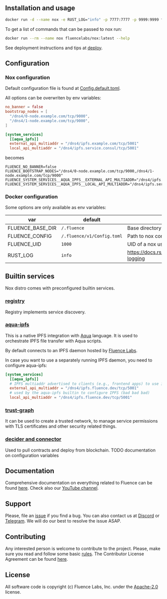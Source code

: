 ## Installation and usage

```bash
docker run -d --name nox -e RUST_LOG="info" -p 7777:7777 -p 9999:9999 fluencelabs/nox:latest --local
```

To get a list of commands that can be passed to nox run:

```bash
docker run --rm --name nox fluencelabs/nox:latest --help
```

See deployment instructions and tips at
[deploy](https://github.com/fluencelabs/nox/tree/master/deploy).

## Configuration

### Nox configuration

Default configuration file is found at
[Config.default.toml](https://github.com/fluencelabs/nox/tree/master/Config.default.toml).

All options can be overwriten by env variables:

```toml
no_banner = false
bootstrap_nodes = [
  "/dns4/0-node.example.com/tcp/9000",
  "/dns4/1-node.example.com/tcp/9000",
]

[system_services]
  [[aqua_ipfs]]
  external_api_multiaddr = "/dns4/ipfs.example.com/tcp/5001"
  local_api_multiaddr = "/dns4/ipfs.service.consul/tcp/5001"
```

becomes

```shell
FLUENCE_NO_BANNER=false
FLUENCE_BOOTSTRAP_NODES="/dns4/0-node.example.com/tcp/9000,/dns4/1-node.example.com/tcp/9000"
FLUENCE_SYSTEM_SERVICES__AQUA_IPFS__EXTERNAL_API_MULTIADDR="/dns4/ipfs.example.com/tcp/5001"
FLUENCE_SYSTEM_SERVICES__AQUA_IPFS__LOCAL_API_MULTIADDR="/dns4/ipfs.service.consul/tcp/5001"
```

### Docker configuration

Some options are only available as env variables:

| var              | default                    | description                                                    |
| ---------------- | -------------------------- | -------------------------------------------------------------- |
| FLUENCE_BASE_DIR | `/.fluence`                | Base directory for nox persistent data                         |
| FLUENCE_CONFIG   | `/.fluence/v1/Config.toml` | Path to nox config file                                        |
| FLUENCE_UID      | `1000`                     | UID of a nox user who owns persistent data                     |
| RUST_LOG         | `info`                     | https://docs.rs/env_logger/0.10.0/env_logger/#enabling-logging |

## Builtin services

Nox distro comes with preconfigured builtin services.

### [registry](https://github.com/fluencelabs/registry)

Registry implements service discovery.

### [aqua-ipfs](https://github.com/fluencelabs/aqua-ipfs)

This is a native IPFS integration with
[Aqua](https://fluence.dev/docs/aqua-book/introduction) language. It is used to
orchestrate IPFS file transfer with Aqua scripts.

By default connects to an IPFS daemon hosted by
[Fluence Labs](https://fluence.network).

In case you want to use a separately running IPFS daemon, you need to configure
aqua-ipfs:

```toml
[system_services]
  [[aqua_ipfs]]
  # IPFS multiaddr advertised to clients (e.g., frontend apps) to use in uploading files (ipfs.put), managing pins (ipfs.pin) etc
  external_api_multiaddr = "/dns4/ipfs.fluence.dev/tcp/5001"
  # used by the aqua-ipfs builtin to configure IPFS (bad bad bad)
  local_api_multiaddr = "/dns4/ipfs.fluence.dev/tcp/5001"
```

### [trust-graph](https://github.com/fluencelabs/trust-graph)

It can be used to create a trusted network, to manage service permissions with
TLS certificates and other security related things.

### [decider and connector](https://github.com/fluencelabs/decider)

Used to pull contracts and deploy from blockchain. TODO documentation on
configuration variables

## Documentation

Comprehensive documentation on everything related to Fluence can be found
[here](https://fluence.dev/). Check also our
[YouTube channel](https://www.youtube.com/@fluencelabs).

## Support

Please, file an [issue](https://github.com/fluencelabs/nox/issues) if you find a
bug. You can also contact us at [Discord](https://discord.com/invite/5qSnPZKh7u)
or [Telegram](https://t.me/fluence_project). We will do our best to resolve the
issue ASAP.

## Contributing

Any interested person is welcome to contribute to the project. Please, make sure
you read and follow some basic
[rules](https://github.com/fluencelabs/nox/tree/master/CONTRIBUTING.md). The
Contributor License Agreement can be found
[here](https://github.com/fluencelabs/nox/tree/master/FluenceCLA).

## License

All software code is copyright (c) Fluence Labs, Inc. under the
[Apache-2.0](https://github.com/fluencelabs/nox/tree/master/LICENSE) license.
